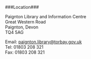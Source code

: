 ###Location###

  Paignton Library and Information Centre  
  Great Western Road  
  Paignton, Devon  
  TQ4 5AG  

  Email: paignton.library@torbay.gov.uk  
  Tel: 01803 208 321  
  Fax: 01803 208 321  


